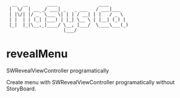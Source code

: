 ```
  __  __       ____               ____
 |  \/  | __ _/ ___| _   _ ___   / ___|___
 | |\/| |/ _` \___ \| | | / __| | |   / _ \
 | |  | | (_| |___) | |_| \__ \ | |__| (_) |
 |_|  |_|\__,_|____/ \__, |___/  \____\___(_)
                     |___/
```

# revealMenu
SWRevealViewController programatically

Create menu with SWRevealViewController programatically without StoryBoard.
